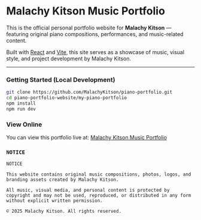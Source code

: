 # Malachy Kitson Music Portfolio

This is the official personal portfolio website for **Malachy Kitson** — featuring original piano compositions, performances, and music-related content.

Built with [React](https://react.dev/) and [Vite](https://vitejs.dev/), this site serves as a showcase of music, visual style, and project development by Malachy Kitson.

---

### Getting Started (Local Development)

```bash
git clone https://github.com/MalachyKitson/piano-portfolio.git
cd piano-portfolio-website/my-piano-portfolio
npm install
npm run dev
```

### View Online
You can view this portfolio live at: [Malachy Kitson Music Portfolio](https://malachykitsonmusic.vercel.app)

### `NOTICE`

```text
NOTICE

This website contains original music compositions, photos, logos, and branding assets created by Malachy Kitson.

All music, visual media, and personal content is protected by copyright and may not be used, reproduced, or distributed in any form without explicit written permission.

© 2025 Malachy Kitson. All rights reserved.
```
